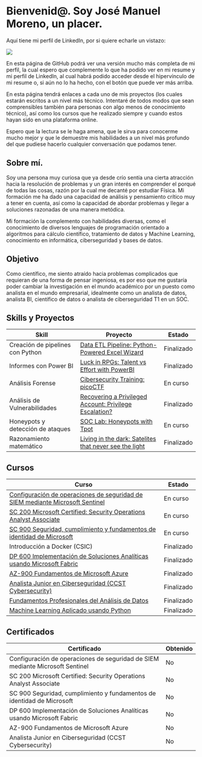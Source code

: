 # Bienvenid@. Soy José Manuel Moreno, un placer.
Aquí tiene mi perfil de LinkedIn, por si quiere echarle un vistazo:

<a href="https://www.linkedin.com/in/josemanuelmoreno2702/"><img src="https://img.shields.io/badge/-LinkedIn-0072b1?&style=for-the-badge&logo=linkedin&logoColor=white" /></a>

En esta página de GitHub podrá ver una versión mucho más completa de mi perfil, la cual espero que complemente lo que ha podido ver en mi resume y mi perfil de LinkedIn, al cual habrá podido acceder desde el hipervínculo de mi resume o, si aún no lo ha hecho, con el botón que puede ver más arriba.

En esta página tendrá enlaces a cada uno de mis proyectos (los cuales estarán escritos a un nivel más técnico. Intentaré de todos modos que sean comprensibles también para personas con algo menos de conocimiento técnico), así como los cursos que he realizado siempre y cuando estos hayan sido en una plataforma online.

Espero que la lectura se le haga amena, que le sirva para conocerme mucho mejor y que le demuestre mis habilidades a un nivel más profundo del que pudiese hacerlo cualquier conversación que podamos tener.

## Sobre mí.

Soy una persona muy curiosa que ya desde crío sentía una cierta atracción hacia la resolución de problemas y un gran interés en comprender el porqué de todas las cosas, razón por la cual me decanté por estudiar Física. Mi formación me ha dado una capacidad de análisis y pensamiento crítico muy a tener en cuenta, así como la capacidad de abordar problemas y llegar a soluciones razonadas de una manera metódica. 

Mi formación la complemento con habilidades diversas, como el conocimiento de diversos lenguajes de programación orientado a algoritmos para cálculo científico, tratamiento de datos y Machine Learning, conocimiento en informática, ciberseguridad y bases de datos.


## Objetivo

Como científico, me siento atraído hacia problemas complicados que requieran de una forma de pensar ingeniosa, es por eso que me gustaría poder cambiar la investigación en el mundo académico por un puesto como analista en el mundo empresarial, idealmente como un analista de datos, analista BI, científico de datos o analista de ciberseguridad T1 en un SOC.

## Skills y Proyectos

| Skill                                         | Proyecto         | Estado |
|-----------------------------------------------|----------------------------|-----|
| Creación de pipelines con Python          | <a href="https://github.com/JoseManuelMdlV/Data-ETL-Pipeline-Python-Powered-Excel-Wizard/blob/main/README.md">Data ETL Pipeline: Python-Powered Excel Wizard</a>| Finalizado |
| Informes con Power BI |  <a href="https://github.com/JoseManuelMdlV/Luck-in-RPGs-Talent-vs-Effort-with-PowerBI/blob/main/README.md">Luck in RPGs: Talent vs Effort with PowerBI </a> | Finalizado |
| Análisis Forense                          | <a href="https://google.com">Cibersecurity Training: picoCTF</a> | En curso |
| Análisis de Vulnerabilidades     | <a href="https://github.com/JoseManuelMdlV/Recovering-a-Privileged-Account-Privilege-Escalation-Threat/blob/main/README.md">Recovering a Privileged Account: Privilege Escalation?</a> | Finalizado |
| Honeypots y detección de ataques | <a href="https://github.com/JoseManuelMdlV/SOC-Lab-Honeypots-with-Tpot/blob/main/README.md">SOC Lab: Honeypots with Tpot</a>| En curso |
| Razonamiento matemático | <a href="https://github.com/JoseManuelMdlV/Living-in-the-dark-Satelites-that-never-see-the-light/blob/main/README.md">Living in the dark: Satelites that never see the light</a>| Finalizado |


## Cursos

| Curso | Estado | 
|-------|--------|
| <a href="https://learn.microsoft.com/es-es/credentials/applied-skills/configure-siem-security-operations-using-microsoft-sentinel/"> Configuración de operaciones de seguridad de SIEM mediante Microsoft Sentinel</a> | En curso |
| <a href="https://learn.microsoft.com/es-es/credentials/certifications/security-operations-analyst/?practice-assessment-type=certification">SC 200 Microsoft Certified: Security Operations Analyst Associate</a> | En curso |
| <a href="https://learn.microsoft.com/es-es/credentials/certifications/security-compliance-and-identity-fundamentals/?practice-assessment-type=certification">SC 900 Seguridad, cumplimiento y fundamentos de identidad de Microsoft</a> | En curso |
|Introducción a Docker (CSIC) | Finalizado |   
|<a href="https://learn.microsoft.com/es-es/credentials/certifications/fabric-analytics-engineer-associate/?practice-assessment-type=certification">DP 600 Implementación de Soluciones Analíticas usando Microsoft Fabric</a> | Finalizado |
|<a href="https://learn.microsoft.com/es-es/credentials/certifications/azure-fundamentals/?practice-assessment-type=certification">AZ-900 Fundamentos de Microsoft Azure</a> | Finalizado |
|<a href="https://skillsforall.com/career-path/cybersecurity?courseLang=es-XL">Analista Junior en Ciberseguridad (CCST Cybersecurity) </a> | Finalizado |
|<a href="https://www.linkedin.com/learning/paths/fundamentos-profesionales-del-analisis-de-datos-por-microsoft-y-linkedin">Fundamentos Profesionales del Análisis de Datos</a> | Finalizado |
|<a href="https://diegosouto.duckdns.org/publication/202212_ceinpro_machinelearningpython/">Machine Learning Aplicado usando Python</a> | Finalizado |

## Certificados

| Certificado | Obtenido |
|-------------|----------|
| Configuración de operaciones de seguridad de SIEM mediante Microsoft Sentinel | No |
| SC 200 Microsoft Certified: Security Operations Analyst Associate | No |
| SC 900 Seguridad, cumplimiento y fundamentos de identidad de Microsoft | No |
| DP 600 Implementación de Soluciones Analíticas usando Microsoft Fabric | No |
| AZ-900 Fundamentos de Microsoft Azure | No |
| Analista Junior en Ciberseguridad (CCST Cybersecurity) | No |
